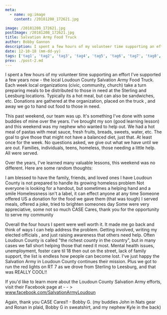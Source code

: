 ```yaml
---
meta:
  - name: og:image
    content: /20181208_172621.jpg

image: /20181208_172621.jpg
postImage: /20181208_172621.jpg
title: Salvation Army Food Truck
author: Bobby Gannon
description: I spent a few hours of my volunteer time supporting an effort I've supported a few years now - the local Loudoun County Salvation Army Food Truck. Each week local organizations (civic, community, church) take a turn preparing meals to be distributed to those in need at the Sterling and Leesburg locations. Typically its a hot meal, but can also be sandwiches, etc. Donations are gathered at the organization, placed on the truck , and away we go to hand out food to those in need.
date: 12-10-18 (mm-dd-yy)
tags: ['tag1', 'tag2', 'tag3', 'tag4', 'tag5', 'tag6', 'tag7', 'tag8', 'tag9', 'tag10']
prev: ./post-2.md
---
```


<BlogPost>
<p>

<!-- Read More -->

I spent a few hours of my volunteer time supporting an effort I've supported a few years now - the local Loudoun County Salvation Army Food Truck. Each week local organizations (civic, community, church) take a turn preparing meals to be distributed to those in need at the Sterling and Leesburg locations. Typically its a hot meal, but can also be sandwiches, etc. Donations are gathered at the organization, placed on the truck , and away we go to hand out food to those in need.

This past weekend, our team was up. It's something I've done with some buddies of mine over the years. I've brought my son (good learning lesson) and this weekend was my nephew who wanted to help out. We had a hot meal of pastas with meat sauce, fresh fruits, breads, sweets, water, etc. The goal to give those that might not have a balanced diet, just that. At least once for the week. No questions asked, we give out what we have until we are out. Families, individuals, teens, homeless, those needing a little help. All were served.

Over the years, I've learned many valuable lessons, this weekend was no different. Here are some random thoughts:

I am blessed to have the family, friends, and loved ones I have
Loudoun County is not prepared to handle its growing homeless problem
Not everyone is looking for a handout, but sometimes a helping hand and a smile
Homelessness isn't a label, it can effect anyone at any time
Someone offered US a donation for the food we gave them (that was tough)
I served meals, offered a joke, tried to brighten someones day
Some were very appreciative, some not so much
CASE Cares, thank you for the opportunity to serve my community

Overall the four hours I spent were well worth it. It made me go back and think of ways I can help address the problem. Getting involved, writing my elected officials , and just raising awareness that others need help. Often Loudoun County is called "the richest county in the country", but in many cases we fall short helping those that need it most. Mental health issues, unemployment, foster care til 18 then out on the street, lack of family support, the list is endless how people can become lost. I've just happy the Salvation Army in Loudoun County continues their mission. Plus we got to run the red lights on RT 7 as we drove from Sterling to Leesburg, and that was REALLY COOL!!

If you'd like to learn more about the Loudoun County Salvation Army efforts, visit their Facebook page at - - > <a href="https://www.facebook.com/SalvationArmyLoudoun/">www.facebook.com/SalvationArmyLoudoun</a>

Again, thank you CASE Cares!! - Bobby G. (my buddies John in Nats gear and Ronan in plaid, Bobby G in sweatshirt, and my nephew Kyle in the back)

</p>
</BlogPost>
